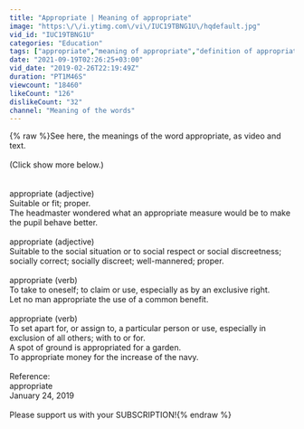 ```yaml
---
title: "Appropriate | Meaning of appropriate"
image: "https:\/\/i.ytimg.com\/vi\/IUC19TBNG1U\/hqdefault.jpg"
vid_id: "IUC19TBNG1U"
categories: "Education"
tags: ["appropriate","meaning of appropriate","definition of appropriate"]
date: "2021-09-19T02:26:25+03:00"
vid_date: "2019-02-26T22:19:49Z"
duration: "PT1M46S"
viewcount: "18460"
likeCount: "126"
dislikeCount: "32"
channel: "Meaning of the words"
---
```

{% raw %}See here, the meanings of the word appropriate, as video and text.<br /><br />(Click show more below.)<br /><br /><br />appropriate (adjective)<br />    Suitable or fit; proper.<br />        The headmaster wondered what an appropriate measure would be to make the pupil behave better.<br /><br />appropriate (adjective)<br />    Suitable to the social situation or to social respect or social discreetness; socially correct; socially discreet; well-mannered; proper.<br /><br />appropriate (verb)<br />    To take to oneself; to claim or use, especially as by an exclusive right.<br />        Let no man appropriate the use of a common benefit.<br /><br />appropriate (verb)<br />    To set apart for, or assign to, a particular person or use, especially in exclusion of all others; with to or for.<br />        A spot of ground is appropriated for a garden.<br />        To appropriate money for the increase of the navy.<br /><br />Reference:<br />    appropriate<br />    January 24, 2019<br /><br />Please support us with your SUBSCRIPTION!{% endraw %}
